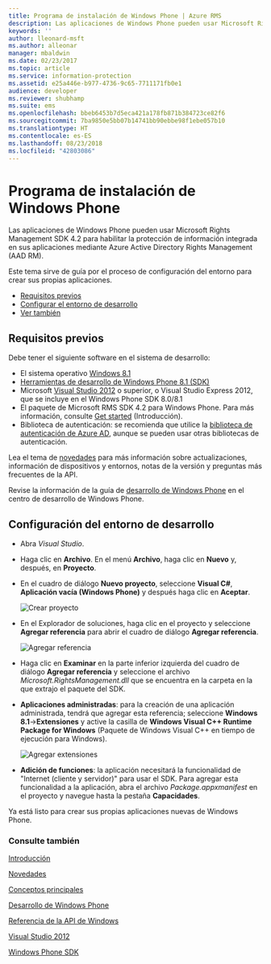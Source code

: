 ```yaml
---
title: Programa de instalación de Windows Phone | Azure RMS
description: Las aplicaciones de Windows Phone pueden usar Microsoft Rights Management SDK 4.2 para habilitar la protección de información integrada en la aplicación.
keywords: ''
author: lleonard-msft
ms.author: alleonar
manager: mbaldwin
ms.date: 02/23/2017
ms.topic: article
ms.service: information-protection
ms.assetid: e25a446e-b977-4736-9c65-7711171fb0e1
audience: developer
ms.reviewer: shubhamp
ms.suite: ems
ms.openlocfilehash: bbeb6453b7d5eca421a178fb871b384723ce82f6
ms.sourcegitcommit: 7ba9850e5bb07b14741bb90ebbe98f1ebe057b10
ms.translationtype: HT
ms.contentlocale: es-ES
ms.lasthandoff: 08/23/2018
ms.locfileid: "42803086"
---
```

# <a name="windows-phone-setup"></a>Programa de instalación de Windows Phone


Las aplicaciones de Windows Phone pueden usar Microsoft Rights Management SDK 4.2 para habilitar la protección de información integrada en sus aplicaciones mediante Azure Active Directory Rights Management (AAD RM).

Este tema sirve de guía por el proceso de configuración del entorno para crear sus propias aplicaciones.

-   [Requisitos previos](#prerequisites)
-   [Configurar el entorno de desarrollo](#configuring-your-development-environment)
-   [Ver también](#see-also)

## <a name="prerequisites"></a>Requisitos previos


Debe tener el siguiente software en el sistema de desarrollo:

-   El sistema operativo [Windows 8.1](http://windows.microsoft.com/en-US/windows-8/meet)
-   [Herramientas de desarrollo de Windows Phone 8.1 (SDK)](http://dev.windowsphone.com/en-us/downloadsdk)
-   Microsoft [Visual Studio 2012](http://www.microsoft.com/visualstudio/eng/products/visual-studio-overview) o superior, o Visual Studio Express 2012, que se incluye en el Windows Phone SDK 8.0/8.1
-   El paquete de Microsoft RMS SDK 4.2 para Windows Phone. Para más información, consulte [Get started](get-started.md) (Introducción).
-   Biblioteca de autenticación: se recomienda que utilice la [biblioteca de autenticación de Azure AD](https://msdn.microsoft.com/library/jj573266.aspx), aunque se pueden usar otras bibliotecas de autenticación.

Lea el tema de [novedades](release-notes.md) para más información sobre actualizaciones, información de dispositivos y entornos, notas de la versión y preguntas más frecuentes de la API.

Revise la información de la guía de [desarrollo de Windows Phone](https://msdn.microsoft.com/library/windowsphone/develop/ff402535.aspx) en el centro de desarrollo de Windows Phone.

## <a name="configuring-your-development-environment"></a>Configuración del entorno de desarrollo


-   Abra *Visual Studio*.
-   Haga clic en **Archivo**. En el menú **Archivo**, haga clic en **Nuevo** y, después, en **Proyecto**.
-   En el cuadro de diálogo **Nuevo proyecto**, seleccione **Visual C\#**, **Aplicación vacía (Windows Phone)** y después haga clic en **Aceptar**.

    ![Crear proyecto](../media/wpsetup-newproj.png)

-   En el Explorador de soluciones, haga clic en el proyecto y seleccione **Agregar referencia** para abrir el cuadro de diálogo **Agregar referencia**.

    ![Agregar referencia](../media/wpsetup-addref.png)

-   Haga clic en **Examinar** en la parte inferior izquierda del cuadro de diálogo **Agregar referencia** y seleccione el archivo *Microsoft.RightsManagement.dll* que se encuentra en la carpeta en la que extrajo el paquete del SDK.
-   **Aplicaciones administradas**: para la creación de una aplicación administrada, tendrá que agregar esta referencia; seleccione **Windows 8.1**-&gt;**Extensiones** y active la casilla de **Windows Visual C++ Runtime Package for Windows** (Paquete de Windows Visual C++ en tiempo de ejecución para Windows).

    ![Agregar extensiones](../media/wpsetup-refmngr.png)

-   **Adición de funciones**: la aplicación necesitará la funcionalidad de "Internet (cliente y servidor)" para usar el SDK. Para agregar esta funcionalidad a la aplicación, abra el archivo *Package.appxmanifest* en el proyecto y navegue hasta la pestaña **Capacidades**.

Ya está listo para crear sus propias aplicaciones nuevas de Windows Phone.

### <a name="see-also"></a>Consulte también

[Introducción](get-started.md)

[Novedades](release-notes.md)

[Conceptos principales](core-concepts.md)

[Desarrollo de Windows Phone](https://msdn.microsoft.com/library/windowsphone/develop/ff402535.aspx)

[Referencia de la API de Windows](https://msdn.microsoft.com/library/dn891914.aspx)

[Visual Studio 2012](http://www.microsoft.com/visualstudio/eng/products/visual-studio-overview)

[Windows Phone SDK](http://dev.windowsphone.com/en-us/downloadsdk)
